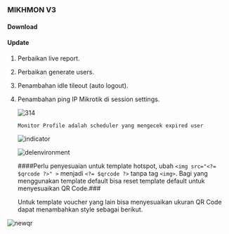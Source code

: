 ### MIKHMON V3

#### Download


#### Update 
1. Perbaikan live report.
2. Perbaikan generate users.
3. Penambahan idle tileout (auto logout).
4. Penambahan ping IP Mikrotik di session settings.


	![314](https://raw.githubusercontent.com/laksa19/laksa19.github.io/master/img/3.14.gif)


	``` Monitor Profile adalah scheduler yang mengecek expired user ```

	![indicator](https://raw.githubusercontent.com/laksa19/laksa19.github.io/master/img/profile-indicator.png)



	![delenvironment](https://raw.githubusercontent.com/laksa19/laksa19.github.io/master/img/delenvironment.gif)


   	####Perlu penyesuaian untuk template hotspot, ubah 
  ```<img src="<?= $qrcode ?>" >``` menjadi ```<?= $qrcode ?>``` tanpa tag ```<img>```. Bagi yang menggunakan template default bisa reset template default untuk menyesuaikan QR Code.###
	  
   Untuk template voucher yang lain bisa menyesuaikan ukuran QR Code dapat menambahkan style sebagai berikut.

![newqr](https://raw.githubusercontent.com/laksa19/laksa19.github.io/master/img/newqr.gif)
